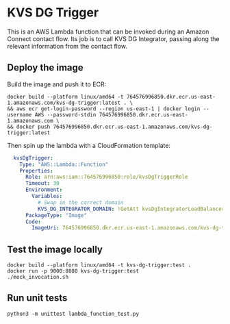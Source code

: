 # KVS DG Trigger

This is an AWS Lambda function that can be invoked during an Amazon Connect contact flow. Its job is to call KVS DG Integrator, passing along the relevant information from the contact flow. 

## Deploy the image
Build the image and push it to ECR:
```shell
docker build --platform linux/amd64 -t 764576996850.dkr.ecr.us-east-1.amazonaws.com/kvs-dg-trigger:latest . \
&& aws ecr get-login-password --region us-east-1 | docker login --username AWS --password-stdin 764576996850.dkr.ecr.us-east-1.amazonaws.com \
&& docker push 764576996850.dkr.ecr.us-east-1.amazonaws.com/kvs-dg-trigger:latest
```
Then spin up the lambda with a CloudFormation template:
```yaml
  kvsDgTrigger:
    Type: "AWS::Lambda::Function"
    Properties:
      Role: arn:aws:iam::764576996850:role/kvsDgTriggerRole
      Timeout: 30
      Environment:
        Variables:
          # Swap in the correct domain
          KVS_DG_INTEGRATOR_DOMAIN: !GetAtt kvsDgIntegratorLoadBalancer.DNSName
      PackageType: "Image"
      Code:
        ImageUri: 764576996850.dkr.ecr.us-east-1.amazonaws.com/kvs-dg-trigger:latest
```

## Test the image locally
```shell
docker build --platform linux/amd64 -t kvs-dg-trigger:test .
docker run -p 9000:8080 kvs-dg-trigger:test
./mock_invocation.sh
```

## Run unit tests
```shell
python3 -m unittest lambda_function_test.py
```
